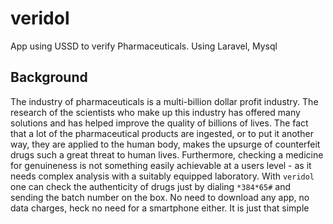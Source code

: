# veridol
App using USSD to verify Pharmaceuticals. Using Laravel, Mysql

## Background
The industry of pharmaceuticals is a multi-billion dollar profit industry. The research of the scientists who make up this industry has offered many solutions and has helped improve the quality of billions of lives. 
The fact that a lot of the pharmaceutical products are ingested, or to put it another way, they are applied to the human body, makes the upsurge of counterfeit drugs such a great threat to human lives. Furthermore, checking a medicine for genuineness is not something easily achievable at a users level - as it needs complex analysis with a suitably equipped laboratory.
With `veridol` one can check the authenticity of drugs just by dialing `*384*65#` and sending the batch number on the box. No need to download any app, no data charges, heck no need for a smartphone either. It is just that simple
